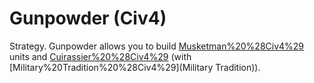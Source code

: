 # Gunpowder (Civ4)

Strategy.
Gunpowder allows you to build [Musketman%20%28Civ4%29](Musketman) units and [Cuirassier%20%28Civ4%29](Cuirassiers) (with [Military%20Tradition%20%28Civ4%29](Military Tradition)).